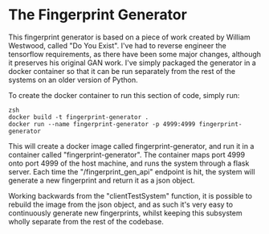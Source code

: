# The Fingerprint Generator

This fingerprint generator is based on a piece of work
created by William Westwood, called "Do You Exist". I've had to reverse engineer
the tensorflow requirements, as there have been some major changes, although it preserves
his original GAN work. I've simply packaged the generator in a docker container
so that it can be run separately from the rest of the systems on an older version of Python.

To create the docker container to run this section of code, simply run:
    
    zsh 
    docker build -t fingerprint-generator .
    docker run --name fingerprint-generator -p 4999:4999 fingerprint-generator

This will create a docker image called fingerprint-generator, and run it in a container called "fingerprint-generator".
The container maps port 4999 onto port 4999 of the host machine, and runs the system through a flask server. Each time
the "/fingerprint_gen_api" endpoint is hit, the system will generate a new fingerprint and return it as a json object.

Working backwards from the "clientTestSystem" function, it is possible to rebuild the image from the json object,
and as such it's very easy to continuously generate new fingerprints, whilst keeping this subsystem wholly separate from
the rest of the codebase.